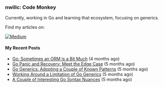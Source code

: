 ### nwillc: Code Monkey

Currently, working in Go and learning that ecosystem, focusing on generics. 

Find my articles on:

[![Medium](https://img.shields.io/badge/medium-%2312100E.svg?&style=for-the-badge&logo=medium&logoColor=white)](https://medium.com/@nwillc)

#### My Recent Posts

- [Go: Sometimes an ORM is a Bit Much](https://levelup.gitconnected.com/go-sometimes-an-orm-is-a-bit-much-214872d28233?source=rss-c9a4243d7014------2) (4 months ago)
- [Go Panic and Recovery: Meet the Edge Case](https://levelup.gitconnected.com/go-panic-and-recovery-meet-the-edge-case-71054747a5da?source=rss-c9a4243d7014------2) (5 months ago)
- [Go Generics: Adopting a Couple of Known Patterns](https://towardsdev.com/go-generics-adopting-a-couple-of-known-patterns-74d7b5e370af?source=rss-c9a4243d7014------2) (5 months ago)
- [Working Around a Limitation of Go Generics](https://nwillc.medium.com/working-around-a-limitation-of-go-generics-4dc5d120a121?source=rss-c9a4243d7014------2) (5 months ago)
- [A Couple of Interesting Go Syntax Nuances](https://nwillc.medium.com/a-couple-of-interesting-go-syntax-nuances-182e985f9252?source=rss-c9a4243d7014------2) (5 months ago)
